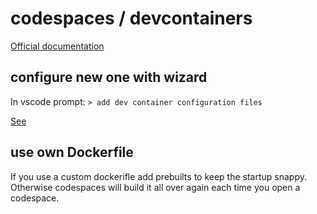 # codespaces / devcontainers

[Official documentation](https://docs.github.com/en/codespaces/overview)

## configure new one with wizard

In vscode prompt: `> add dev container configuration files`

[See](https://docs.github.com/en/codespaces/setting-up-your-project-for-codespaces/introduction-to-dev-containers#using-a-predefined-dev-container-configuration)

## use own Dockerfile

If you use a custom dockerifle add prebuilts to keep the startup snappy. Otherwise codespaces will build it all over again each time you open a codespace.
